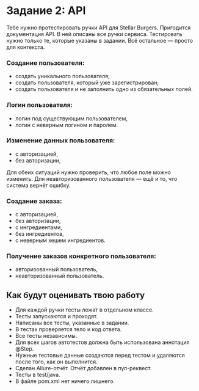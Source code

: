 # Задание 2: API
Тебе нужно протестировать ручки API для Stellar Burgers.
Пригодится документация API. В ней описаны все ручки сервиса. Тестировать нужно только те, которые указаны в задании. Всё остальное — просто для контекста.

### Создание пользователя:
* создать уникального пользователя;
* создать пользователя, который уже зарегистрирован;
* создать пользователя и не заполнить одно из обязательных полей.

### Логин пользователя:
* логин под существующим пользователем,
* логин с неверным логином и паролем.

### Изменение данных пользователя:
* с авторизацией,
* без авторизации,

Для обеих ситуаций нужно проверить, что любое поле можно изменить. Для неавторизованного пользователя — ещё и то, что система вернёт ошибку.

### Создание заказа:
* с авторизацией,
* без авторизации,
* с ингредиентами,
* без ингредиентов,
* с неверным хешем ингредиентов.

### Получение заказов конкретного пользователя:
* авторизованный пользователь,
* неавторизованный пользователь.

## Как будут оценивать твою работу

* Для каждой ручки тесты лежат в отдельном классе.
* Тесты запускаются и проходят.
* Написаны все тесты, указанные в задании.
* В тестах проверяется тело и код ответа.
* Все тесты независимы.
* Для всех шагов автотестов должна быть использована аннотация @Step.
* Нужные тестовые данные создаются перед тестом и удаляются после того, как он выполнится.
* Сделан Allure-отчёт. Отчёт добавлен в пул-реквест.
* Тесты в test/java.
* В файле pom.xml нет ничего лишнего.

